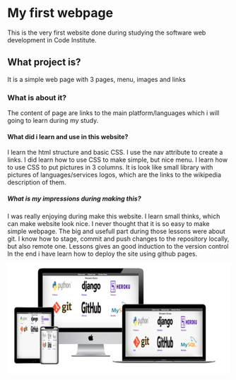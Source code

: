 # My first webpage

This is the very first website done during studying the software web development in Code Institute.

## What project is?

It is a simple web page with 3 pages, menu, images and links

### What is about it?

The content of page are links to the main platform/languages which i will going to learn during my study.

#### What did i learn and use in this website?

I learn the html structure and basic CSS.
I use the nav attribute to create a links.
I did learn how to use CSS to make simple, but nice menu.
I learn how to use CSS to put pictures in 3 columns. It is look like small library
with pictures of languages/services logos, which are the links to the wikipedia description
of them.

##### What is my impressions during making this?

I was really enjoying during make this website. I learn small thinks,
which can make website look nice. I never thought that it is so easy to make simple webpage.
The big and usefull part during those lessons were about git. I know how to stage, commit and push changes to the repository locally, but also remote one.
Lessons gives an good induction to the version control
In the end i have learn how to deploy the site using github pages.

![mockups of the first webpage](images/1st_mockups.png)